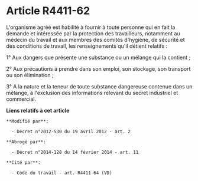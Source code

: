 # Article R4411-62

L'organisme agréé est habilité à fournir à toute personne qui en fait la demande et intéressée par la protection des
travailleurs, notamment au médecin du travail et aux membres des comités d'hygiène, de sécurité et des conditions de travail,
les renseignements qu'il détient relatifs : 

1° Aux dangers que présente une substance ou un mélange qui la contient ;

2° Aux précautions à prendre dans son emploi, son stockage, son transport ou son élimination ;

3° A la nature et la teneur de toute substance dangereuse contenue dans un mélange, à l'exclusion des informations relevant
du secret industriel et commercial.

**Liens relatifs à cet article**

	**Modifié par**:

	  - Décret n°2012-530 du 19 avril 2012 - art. 2

	**Abrogé par**:

	  - Décret n°2014-128 du 14 février 2014 - art. 11

	**Cité par**:

	  - Code du travail - art. R4411-64 (VD)
